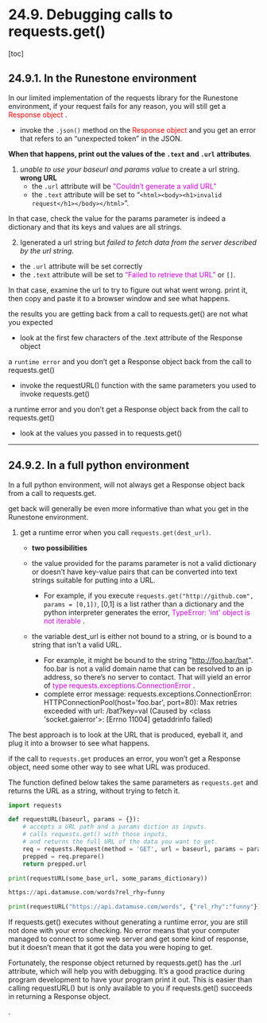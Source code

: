 
# 24.9. Debugging calls to requests.get()

[toc]

## 24.9.1. In the Runestone environment

In our limited implementation of the requests library for the Runestone environment, if your request fails for any reason, you will still get a <font color=red> Response object </font>.
- invoke the `.json()` method on the <font color=red> Response object </font> and you get an error that refers to an “unexpected token” in the JSON.

**When that happens, print out the values of the `.text` and `.url` attributes**.

1. *unable to use your baseurl and params value* to create a url string. **wrong URL**
    - the `.url` attribute will be <font color=dpurple> "Couldn’t generate a valid URL” </font>
    - the `.text` attribute will be set to “`<html><body><h1>invalid request</h1></body></html>`”.

In that case, check the value for the params parameter is indeed a dictionary and that its keys and values are all strings.

2. Igenerated a url string but *failed to fetch data from the server described by the url string*.
- the `.url` attribute will be set correctly
- the `.text` attribute will be set to <font color=dpurple> “Failed to retrieve that URL” </font> or `[]`.

In that case, examine the url to try to figure out what went wrong. print it, then copy and paste it to a browser window and see what happens.

the results you are getting back from a call to requests.get() are not what you expected
- look at the first few characters of the .text attribute of the Response object

a `runtime error` and you don’t get a Response object back from the call to requests.get()
- invoke the requestURL() function with the same parameters you used to invoke requests.get()

a runtime error and you don’t get a Response object back from the call to requests.get()
- look at the values you passed in to requests.get()

---

## 24.9.2. In a full python environment

In a full python environment, will not always get a Response object back from a call to requests.get.

get back will generally be even more informative than what you get in the Runestone environment.

1. get a <fonr color=red> runtime error </font> when you call `requests.get(dest_url)`.
    - **two possibilities**

    - the value provided for the params parameter is not a valid dictionary or doesn’t have key-value pairs that can be converted into text strings suitable for putting into a URL.
      - For example, if you execute `requests.get("http://github.com", params = [0,1])`, [0,1] is a list rather than a dictionary and the python interpreter generates the error, <font color=dpurple>  TypeError: 'int' object is not iterable </font>.

    - the variable dest_url is either not bound to a string, or is bound to a string that isn’t a valid URL.
      - For example, it might be bound to the string "http://foo.bar/bat". foo.bar is not a valid domain name that can be resolved to an ip address, so there’s no server to contact. That will yield an error of <font color=dpurple>  type requests.exceptions.ConnectionError </font>.
      - complete error message: requests.exceptions.ConnectionError: HTTPConnectionPool(host='foo.bar', port=80): Max retries exceeded with url: /bat?key=val (Caused by <class 'socket.gaierror'>: [Errno 11004] getaddrinfo failed)


The best approach is to look at the URL that is produced, eyeball it, and plug it into a browser to see what happens.

if the call to `requests.get` produces an error, you won’t get a Response object, need some other way to see what URL was produced.

The function defined below takes the same parameters as `requests.get` and returns the URL as a string, without trying to fetch it.

```py
import requests

def requestURL(baseurl, params = {}):
    # accepts a URL path and a params diction as inputs.
    # calls requests.get() with those inputs,
    # and returns the full URL of the data you want to get.
    req = requests.Request(method = 'GET', url = baseurl, params = params)
    prepped = req.prepare()
    return prepped.url

print(requestURL(some_base_url, some_params_dictionary))

https://api.datamuse.com/words?rel_rhy=funny

print(requestURL("https://api.datamuse.com/words", {"rel_rhy":"funny"}) )

```

If requests.get() executes without generating a runtime error, you are still not done with your error checking. No error means that your computer managed to connect to some web server and get some kind of response, but it doesn’t mean that it got the data you were hoping to get.

Fortunately, the response object returned by requests.get() has the .url attribute, which will help you with debugging. It’s a good practice during program development to have your program print it out. This is easier than calling requestURL() but is only available to you if requests.get() succeeds in returning a Response object.































.
